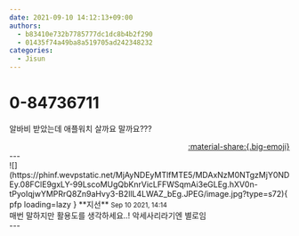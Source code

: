 ```yaml
---
date: 2021-09-10 14:12:13+09:00
authors:
  - b83410e732b7785777dc1dc8b4b2f290
  - 01435f74a49ba8a519705ad242348232
categories:
  - Jisun
---
```


# 0-84736711

<div class="post-container" markdown="1">
<div class="content-container md-sidebar__scrollwrap" markdown="1">

알바비 받았는데 애플워치 살까요 말까요???

</div>
</div>

<div style="text-align: right;" markdown="1">
<a href="https://weverse.io/fromis9/fanpost/0-84736711" style="text-align: right;">:material-share:{.big-emoji}</a>
</div>
---

<div class="comments-container md-sidebar__scrollwrap" markdown="1">
<div class="comment" markdown="1">
<div class='id-container' markdown="1">
![](https://phinf.wevpstatic.net/MjAyNDEyMTlfMTE5/MDAxNzM0NTgzMjY0NDEy.08FClE9gxLY-99LscoMUgQbKnrVicLFFWSqmAi3eGLEg.hXV0n-tPyoIqjwYMPRrQ8Zn9aHvy3-B2llL4LWAZ_bEg.JPEG/image.jpg?type=s72){ pfp loading=lazy }
**<span class="artist">지선</span>** <small>Sep 10 2021, 14:14</small><br>
</div>
<div class='comment-body' markdown="1">
매번 말하지만 활용도를 생각하세요..! 악세사리라기엔 별로임 
</div>
</div>
</div>
---

